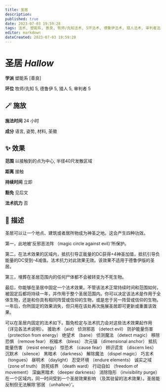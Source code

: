 ```yaml
---
title: 圣居
description: 
published: true
date: 2023-07-03 19:59:28
tags: 法术, 塑能系, 善良, 牧师/先知法术, 5环法术, 德鲁伊法术, 猎人法术, 审判者法术
editor: markdown
dateCreated: 2023-07-03 19:59:28
---
```


# **圣居** *Hallow*

**学派** 塑能系 \[善良\] 

**环位** 牧师/先知 5, 德鲁伊 5, 猎人 5, 审判者 5

## 🪄 施放

**施法时间** 24 小时

**成分** 语言, 姿势, 材料, 圣徽

## ✨ 效果  

**范围** 以接触到的点为中心, 半径40尺发散区域

**距离** 接触  

**持续时间** 立即 

**豁免** 见后文

**法术抗力** 否

## 📖 描述

圣居可以让一个地点、建筑或者居所物成为神圣之地。这会产生四种功效。

第一，此地被‘反邪恶法阵 （magic circle against evil）’所保护。

第二，在法术效果的区域内，抵抗引导正能量的DC获得+4神圣加值，抵抗引导负能量的DC受到-4减值。法术抗力对此效果无效。该效果不适用于德鲁伊版的圣居。

第三，埋葬在圣居范围内的任何尸体都不会被转变为不死生物。

最后，你能够在圣居中固定一个法术效果。不管该法术正常持续时间和范围如何，被固定后都将持续一年，并作用于整个圣居范围内。你可以决定该法术是作用于全体生物，还是和你具有相同阵营或信仰的生物，或是忠于另一阵营或信仰的生物。一年后，你所固定的效果消失，但只用在该处再次施展圣居即可更新或重置该效果。

可以在圣居内固定的法术如下。豁免检定与法术抗力会对这些法术效果起作用 （详见各法术说明）。  援助术 （aid）  侦测邪恶 （detect evil）  防护能量伤害 （protection from energy）  绝望术 （bane）  侦测魔法 （detect magic）  移除恐惧 （remove fear）  祝福术 （bless）  次元锚 （dimensional anchor）  抵抗能量伤害 （resist energy）  惊恐术 （cause fear）  辨识谎言 （discern lies）  沉默术 （silence）  黑暗术 （darkness）  解除魔法 （dispel magic）  巧言术 （tongues）  昼明术 （daylight）  忍受环境 （endure elements）  诚实之域 （zone of truth）  防死结界 （death ward）  行动自如 （freedom of movement）  深幽黑暗术 （deeper darkness）  消除隐形 （invisibility purge） 在一个区域内，同一时间受到一个圣居效果影响 （及其驻留的法术效果）。圣居能反制但无法解除‘邪居 （unhallow）’。
    